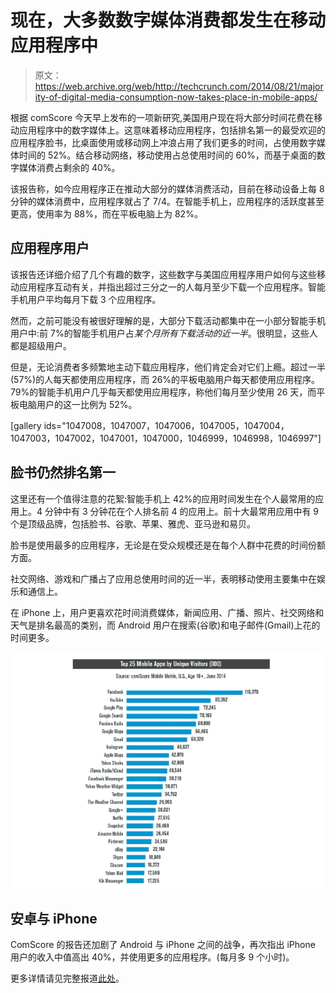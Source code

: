 # 现在，大多数数字媒体消费都发生在移动应用程序中

> 原文：<https://web.archive.org/web/http://techcrunch.com/2014/08/21/majority-of-digital-media-consumption-now-takes-place-in-mobile-apps/>

根据 comScore 今天早上发布的一项新研究,美国用户现在将大部分时间花费在移动应用程序中的数字媒体上。这意味着移动应用程序，包括排名第一的最受欢迎的应用程序脸书，比桌面使用或移动网上冲浪占用了我们更多的时间，占使用数字媒体时间的 52%。结合移动网络，移动使用占总使用时间的 60%，而基于桌面的数字媒体消费占剩余的 40%。

该报告称，如今应用程序正在推动大部分的媒体消费活动，目前在移动设备上每 8 分钟的媒体消费中，应用程序就占了 7/4。在智能手机上，应用程序的活跃度甚至更高，使用率为 88%，而在平板电脑上为 82%。

## 应用程序用户

该报告还详细介绍了几个有趣的数字，这些数字与美国应用程序用户如何与这些移动应用程序互动有关，并指出超过三分之一的人每月至少下载一个应用程序。智能手机用户平均每月下载 3 个应用程序。

然而，之前可能没有被很好理解的是，大部分下载活动都集中在一小部分智能手机用户中:前 7%的智能手机用户占*某个月所有下载活动的近一半*。很明显，这些人都是超级用户。

但是，无论消费者多频繁地主动下载应用程序，他们肯定会对它们上瘾。超过一半(57%)的人每天都使用应用程序，而 26%的平板电脑用户每天都使用应用程序。79%的智能手机用户几乎每天都使用应用程序，称他们每月至少使用 26 天，而平板电脑用户的这一比例为 52%。

[gallery ids="1047008，1047007，1047006，1047005，1047004，1047003，1047002，1047001，1047000，1046999，1046998，1046997"]

## 脸书仍然排名第一

这里还有一个值得注意的花絮:智能手机上 42%的应用时间发生在个人最常用的应用上。4 分钟中有 3 分钟花在个人排名前 4 的应用上。前十大最常用应用中有 9 个是顶级品牌，包括脸书、谷歌、苹果、雅虎、亚马逊和易贝。

脸书是使用最多的应用程序，无论是在受众规模还是在每个人群中花费的时间份额方面。

社交网络、游戏和广播占了应用总使用时间的近一半，表明移动使用主要集中在娱乐和通信上。

在 iPhone 上，用户更喜欢花时间消费媒体，新闻应用、广播、照片、社交网络和天气是排名最高的类别，而 Android 用户在搜索(谷歌)和电子邮件(Gmail)上花的时间更多。

![13](img/e9961692f858c1d52994afed7570839f.png)

## 安卓与 iPhone

ComScore 的报告还加剧了 Android 与 iPhone 之间的战争，再次指出 iPhone 用户的收入中值高出 40%，并使用更多的应用程序。(每月多 9 个小时)。

更多详情请见完整报道[此处](https://web.archive.org/web/20230316001141/http://www.comscore.com/Insights/Presentations-and-Whitepapers/2014/The-US-Mobile-App-Report)。